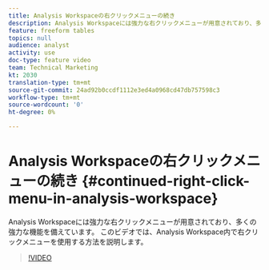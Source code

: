 ```yaml
---
title: Analysis Workspaceの右クリックメニューの続き
description: Analysis Workspaceには強力な右クリックメニューが用意されており、多くの強力な機能を備えています。 このビデオでは、Analysis Workspace内で右クリックメニューを使用する方法を説明します。
feature: freeform tables
topics: null
audience: analyst
activity: use
doc-type: feature video
team: Technical Marketing
kt: 2030
translation-type: tm+mt
source-git-commit: 24ad92b0ccdf1112e3ed4a0968cd47db757598c3
workflow-type: tm+mt
source-wordcount: '0'
ht-degree: 0%

---
```



# Analysis Workspaceの右クリックメニューの続き {#continued-right-click-menu-in-analysis-workspace}

Analysis Workspaceには強力な右クリックメニューが用意されており、多くの強力な機能を備えています。 このビデオでは、Analysis Workspace内で右クリックメニューを使用する方法を説明します。

>[!VIDEO](https://video.tv.adobe.com/v/23982/?quality=12)
